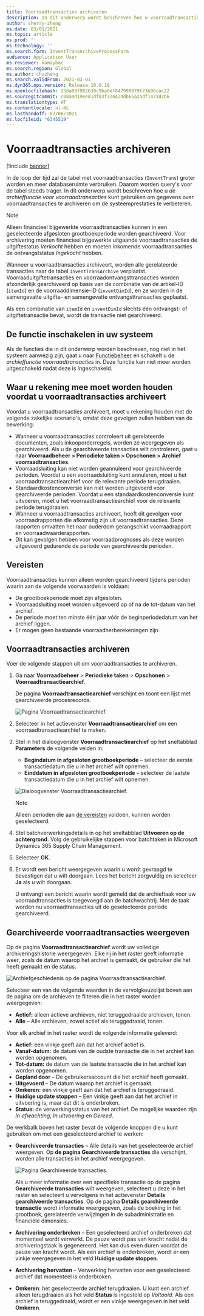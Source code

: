 ```yaml
---
title: Voorraadtransacties archiveren
description: In dit onderwerp wordt beschreven hoe u voorraadtransactiegegevens archiveert om de systeemprestaties te verbeteren.
author: sherry-zheng
ms.date: 03/01/2021
ms.topic: article
ms.prod: ''
ms.technology: ''
ms.search.form: InventTransArchiveProcessForm
audience: Application User
ms.reviewer: kamaybac
ms.search.region: Global
ms.author: chuzheng
ms.search.validFrom: 2021-03-01
ms.dyn365.ops.version: Release 10.0.18
ms.openlocfilehash: 23da08f982639c9ba0ef847990979f73b96cac22
ms.sourcegitcommit: c08a9d19eed1df03f32442ddb65a2adf1473d3b6
ms.translationtype: HT
ms.contentlocale: nl-NL
ms.lasthandoff: 07/06/2021
ms.locfileid: "6345519"
---
```

# <a name="archive-inventory-transactions"></a>Voorraadtransacties archiveren

[!include [banner](../../includes/banner.md)]

In de loop der tijd zal de tabel met voorraadtransacties (`InventTrans`) groter worden en meer databaseruimte verbruiken. Daarom worden query's voor de tabel steeds trager. In dit onderwerp wordt beschreven hoe u *de archieffunctie voor voorraadtransacties* kunt gebruiken om gegevens over voorraadtransacties te archiveren om de systeemprestaties te verbeteren.

> [!NOTE]
> Alleen financieel bijgewerkte voorraadtransacties kunnen in een geselecteerde afgesloten grootboekperiode worden gearchiveerd. Voor archivering moeten financieel bijgewerkte uitgaande voorraadtransacties de uitgiftestatus *Verkocht* hebben en moeten inkomende voorraadtransacties de ontvangststatus *Ingekocht* hebben.

Wanneer u voorraadtransacties archiveert, worden alle gerelateerde transacties naar de tabel `InventTransArchive` verplaatst. Voorraaduitgiftetransacties en voorraadontvangsttransacties worden afzonderlijk gearchiveerd op basis van de combinatie van de artikel-ID (`itemId`) en de voorraaddimensie-ID (`inventDimId`), en ze worden in de samengevatte uitgifte- en samengevatte ontvangsttransacties geplaatst.

Als een combinatie van `itemId` en `inventDimId` slechts één ontvangst- of uitgiftetransactie bevat, wordt de transactie niet gearchiveerd.

## <a name="turn-on-the-feature-in-your-system"></a>De functie inschakelen in uw systeem

Als de functies die in dit onderwerp worden beschreven, nog niet in het systeem aanwezig zijn, gaat u naar [Functiebeheer](../../fin-ops-core/fin-ops/get-started/feature-management/feature-management-overview.md) en schakelt u de *archieffunctie voorraadtransacties* in. Deze functie kan niet meer worden uitgeschakeld nadat deze is ingeschakeld.

## <a name="things-to-consider-before-you-archive-inventory-transactions"></a>Waar u rekening mee moet worden houden voordat u voorraadtransacties archiveert

Voordat u voorraadtransacties archiveert, moet u rekening houden met de volgende zakelijke scenario's, omdat deze gevolgen zullen hebben van de bewerking:

- Wanneer u voorraadtransacties controleert uit gerelateerde documenten, zoals inkooporderregels, worden ze weergegeven als gearchiveerd. Als u de gearchiveerde transacties wilt controleren, gaat u naar **Voorraadbeheer \> Periodieke taken \> Opschonen \> Archief voorraadtransacties**.
- Voorraadsluiting kan niet worden geannuleerd voor gearchiveerde perioden. Voordat u een voorraadsluiting kunt annuleren, moet u het voorraadtransactiearchief voor de relevante periode terugdraaien.
- Standaardkostenconversie kan niet worden uitgevoerd voor gearchiveerde perioden. Voordat u een standaardkostenconversie kunt uitvoeren, moet u het voorraadtransactiearchief voor de relevante periode terugdraaien.
- Wanneer u voorraadtransacties archiveert, heeft dit gevolgen voor voorraadrapporten die afkomstig zijn uit voorraadtransacties. Deze rapporten omvatten het naar ouderdom gerangschikt voorraadrapport en voorraadwaarderapporten.
- Dit kan gevolgen hebben voor voorraadprognoses als deze worden uitgevoerd gedurende de periode van gearchiveerde perioden.

## <a name="prerequisites"></a>Vereisten

Voorraadtransacties kunnen alleen worden gearchiveerd tijdens perioden waarin aan de volgende voorwaarden is voldaan:

- De grootboekperiode moet zijn afgesloten.
- Voorraadsluiting moet worden uitgevoerd op of na de tot-datum van het archief.
- De periode moet ten minste één jaar vóór de beginperiodedatum van het archief liggen.
- Er mogen geen bestaande voorraadherberekeningen zijn.

## <a name="archive-inventory-transactions"></a>Voorraadtransacties archiveren

Voer de volgende stappen uit om voorraadtransacties te archiveren.

1. Ga naar **Voorraadbeheer** \> **Periodieke taken** \> **Opschonen** \> **Voorraadtransactiearchief**.

    De pagina **Voorraadtransactiearchief** verschijnt en toont een lijst met gearchiveerde procesrecords.

    ![Pagina Voorraadtransactiearchief.](media/archive-inventory-empty.png "Pagina Voorraadtransactiearchief")

1. Selecteer in het actievenster **Voorraadtransactiearchief** om een voorraadtransactiearchief te maken.
1. Stel in het dialoogvenster **Voorraadtransactiearchief** op het sneltabblad **Parameters** de volgende velden in:

    - **Begindatum in afgesloten grootboekperiode** – selecteer de eerste transactiedatum die u in het archief wilt opnemen.
    - **Einddatum in afgesloten grootboekperiode** – selecteer de laatste transactiedatum die u in het archief wilt opnemen.

    ![Dialoogvenster Voorraadtransactiearchief.](media/archive-inventory-dates.png "Dialoogvenster Voorraadtransactiearchief")

    > [!NOTE]
    > Alleen perioden die aan [de vereisten](#prerequisites) voldoen, kunnen worden geselecteerd.

1. Stel batchverwerkingsdetails in op het sneltabblad **Uitvoeren op de achtergrond**. Volg de gebruikelijke stappen voor batchtaken in Microsoft Dynamics 365 Supply Chain Management.
1. Selecteer **OK**.
1. Er wordt een bericht weergegeven waarin u wordt gevraagd te bevestigen dat u wilt doorgaan. Lees het bericht zorgvuldig en selecteer **Ja** als u wilt doorgaan.

    U ontvangt een bericht waarin wordt gemeld dat de archieftaak voor uw voorraadtransacties is toegevoegd aan de batchwachtrij. Met de taak worden nu voorraadtransacties uit de geselecteerde periode gearchiveerd.

## <a name="view-archived-inventory-transactions"></a>Gearchiveerde voorraadtransacties weergeven

Op de pagina **Voorraadtransactiearchief** wordt uw volledige archiveringshistorie weergegeven. Elke rij in het raster geeft informatie weer, zoals de datum waarop het archief is gemaakt, de gebruiker die het heeft gemaakt en de status.

![Archiefgeschiedenis op de pagina Voorraadtransactiearchief.](media/archive-inventory-full.png "Archiefgeschiedenis op de pagina Voorraadtransactiearchief")

Selecteer een van de volgende waarden in de vervolgkeuzelijst boven aan de pagina om de archieven te filteren die in het raster worden weergegeven:

- **Actief:** alleen actieve archieven, niet teruggedraaide archieven, tonen.
- **Alle** – Alle archieven, zowel actief als teruggedraaid, tonen.

Voor elk archief in het raster wordt de volgende informatie geleverd:

- **Actief:** een vinkje geeft aan dat het archief actief is.
- **Vanaf-datum:** de datum van de oudste transactie die in het archief kan worden opgenomen.
- **Tot-datum:** de datum van de laatste transactie die in het archief kan worden opgenomen.
- **Gepland door** – De gebruikersaccount die het archief heeft gemaakt.
- **Uitgevoerd** – De datum waarop het archief is gemaakt.
- **Omkeren:** een vinkje geeft aan dat het archief is teruggedraaid.
- **Huidige update stoppen** – Een vinkje geeft aan dat het archief in uitvoering is, maar dat dit is onderbroken.
- **Status:** de verwerkingsstatus van het archief. De mogelijke waarden zijn *In afwachting*, *In uitvoering* en *Gereed*.

De werkbalk boven het raster bevat de volgende knoppen die u kunt gebruiken om met een geselecteerd archief te werken:

- **Gearchiveerde transacties** – Alle details van het geselecteerde archief weergeven. Op **de pagina Gearchiveerde transacties** die verschijnt, worden alle transacties in het archief weergegeven.

    ![Pagina Gearchiveerde transacties.](media/archive-inventory-transactions.png "Pagina Gearchiveerde transacties")

    Als u meer informatie over een specifieke transactie op de pagina **Gearchiveerde transacties** wilt weergeven, selecteert u deze in het raster en selecteert u vervolgens in het actievenster **Details gearchiveerde transacties**. Op de pagina **Details gearchiveerde transactie** wordt informatie weergegeven, zoals de boeking in het grootboek, gerelateerde verwijzingen in de subadministratie en financiële dimensies.

- **Archivering onderbreken** – Een geselecteerd archief onderbreken dat momenteel wordt verwerkt. De pauze wordt pas van kracht nadat de archiveringstaak is gegenereerd. Het kan dus even duren voordat de pauze van kracht wordt. Als een archief is onderbroken, wordt er een vinkje weergegeven in het veld **Huidige update stoppen**.
- **Archivering hervatten** – Verwerking hervatten voor een geselecteerd archief dat momenteel is onderbroken.
- **Omkeren**: het geselecteerde archief terugdraaien. U kunt een archief alleen terugdraaien als het veld **Status** is ingesteld op *Voltooid*. Als een archief is teruggedraaid, wordt er een vinkje weergegeven in het veld **Omkeren**.
